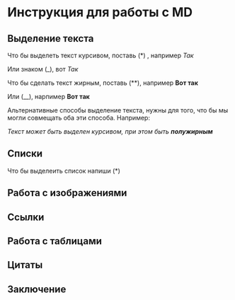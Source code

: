 # Инструкция для работы с MD

## Выделение текста

Что бы выделеть текст курсивом, поставь (*) , например *Так*

Или знаком (_), вот _Так_

Что бы сделать текст жирным, поставь (**),
например  **Вот так**

Или (__), нарпимер __Вот так__

Альтернативные способы выделение текста, нужны для того, что бы мы могли совмещать оба эти способа. Например:

_Текст может быть выделен курсивом, при этом быть **полужирным**_

## Списки

Что бы выделеить список напиши (*)
## Работа с изображениями

## Ссылки

## Работа с таблицами

## Цитаты

## Заключение